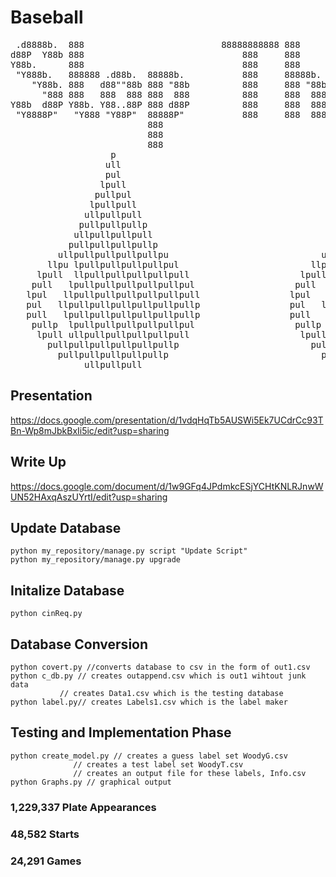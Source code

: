 # Baseball
<pre>
 .d8888b.  888                          88888888888 888                    888888b.   888                        888 d8b                   
d88P  Y88b 888                              888     888                    888  "88b  888                        888 Y8P                   
Y88b.      888                              888     888                    888  .88P  888                        888                       
 "Y888b.   888888 .d88b.  88888b.           888     88888b.   .d88b.       8888888K.  888  .d88b.   .d88b.   .d88888 888 88888b.   .d88b.  
    "Y88b. 888   d88""88b 888 "88b          888     888 "88b d8P  Y8b      888  "Y88b 888 d8P  Y8b d8P  Y8b d88" 888 888 888 "88b d88P"88b 
      "888 888   888  888 888  888          888     888  888 88888888      888    888 888 88888888 88888888 888  888 888 888  888 888  888 
Y88b  d88P Y88b. Y88..88P 888 d88P          888     888  888 Y8b.          888   d88P 888 Y8b.     Y8b.     Y88b 888 888 888  888 Y88b 888 
 "Y8888P"   "Y888 "Y88P"  88888P"           888     888  888  "Y8888       8888888P"  888  "Y8888   "Y8888   "Y88888 888 888  888  "Y88888 
                          888                                                                                                          888 
                          888                                                                                                     Y8b d88P 
                          888                                                                                                      "Y88P"  
                   p                                                 p                                                    p                       
                  ull                                               ull                                                  ull                      
                  pul                                               pul                                                  pul                      
                 lpull                                             lpull                                                lpull                     
                pullpul                                           pullpul                                              pullpul                    
               lpullpull                                         lpullpull                                            lpullpull                   
              ullpullpull                                       ullpullpull                                          ullpullpull                  
             pullpullpullp                                     pullpullpullp                                        pullpullpullp                 
            ullpullpullpull                                   ullpullpullpull                                      ullpullpullpull                
           pullpullpullpullp                                 pullpullpullpullp                                    pullpullpullpullp               
         ullpullpullpullpullpu                             ullpullpullpullpullpu                                ullpullpullpullpullpu             
       llpu lpullpullpullpullpul                         llpu lpullpullpullpullpul                            llpu lpullpullpullpullpul           
     lpull  llpullpullpullpullpull                     lpull  llpullpullpullpullpull                        lpull  llpullpullpullpullpull         
    pull   lpullpullpullpullpullpul                   pull   lpullpullpullpullpullpul                      pull   lpullpullpullpullpullpul        
   lpul   llpullpullpullpullpullpull                 lpul   llpullpullpullpullpullpull                    lpul   llpullpullpullpullpullpull       
   pul   llpullpullpullpullpullpullp                 pul   llpullpullpullpullpullpullp                    pul   llpullpullpullpullpullpullp       
   pull   lpullpullpullpullpullpullp                 pull   lpullpullpullpullpullpullp                    pull   lpullpullpullpullpullpullp       
    pullp  lpullpullpullpullpullpul                   pullp  lpullpullpullpullpullpul                      pullp  lpullpullpullpullpullpul        
     lpull ullpullpullpullpullpull                     lpull ullpullpullpullpullpull                        lpull ullpullpullpullpullpull         
       pullpullpullpullpullpullp                         pullpullpullpullpullpullp                            pullpullpullpullpullpullp           
         pullpullpullpullpullp                             pullpullpullpullpullp                                pullpullpullpullpullp             
              ullpullpull                                       ullpullpull                                          ullpullpull            
</pre>
## Presentation
https://docs.google.com/presentation/d/1vdqHqTb5AUSWi5Ek7UCdrCc93TBn-Wp8mJbkBxIi5ic/edit?usp=sharing
## Write Up
https://docs.google.com/document/d/1w9GFq4JPdmkcESjYCHtKNLRJnwWUN52HAxqAszUYrtI/edit?usp=sharing
## Update Database
```
python my_repository/manage.py script "Update Script"
python my_repository/manage.py upgrade
```
## Initalize Database 
```
python cinReq.py
```
## Database Conversion
```
python covert.py //converts database to csv in the form of out1.csv
python c_db.py // creates outappend.csv which is out1 wihtout junk data
	       // creates Data1.csv which is the testing database 
python label.py// creates Labels1.csv which is the label maker
```

## Testing and Implementation Phase
```
python create_model.py // creates a guess label set WoodyG.csv
		      // creates a test label set WoodyT.csv
		      // creates an output file for these labels, Info.csv
python Graphs.py // graphical output
```

### 1,229,337 Plate Appearances
### 48,582 Starts 
### 24,291 Games
